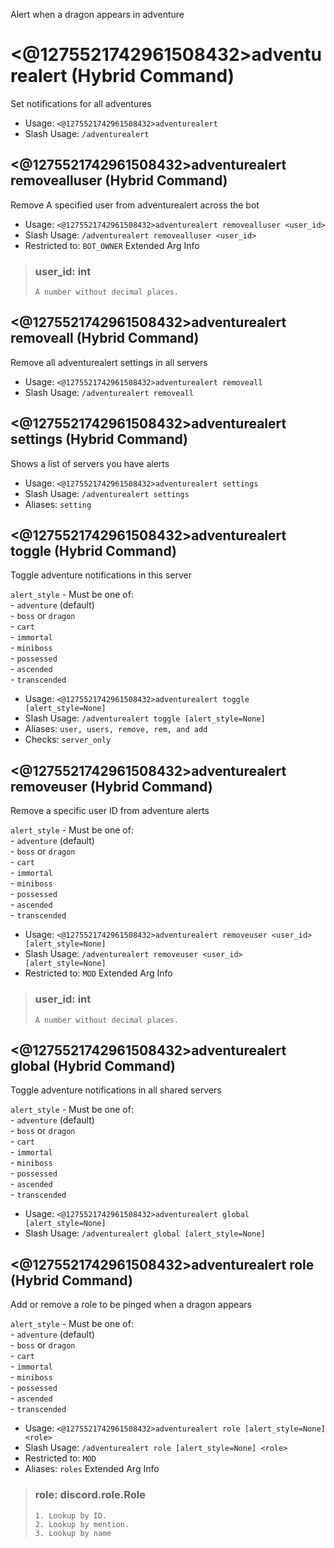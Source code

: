 Alert when a dragon appears in adventure

# <@1275521742961508432>adventurealert (Hybrid Command)
Set notifications for all adventures<br/>
 - Usage: `<@1275521742961508432>adventurealert`
 - Slash Usage: `/adventurealert`
## <@1275521742961508432>adventurealert removealluser (Hybrid Command)
Remove A specified user from adventurealert across the bot<br/>
 - Usage: `<@1275521742961508432>adventurealert removealluser <user_id>`
 - Slash Usage: `/adventurealert removealluser <user_id>`
 - Restricted to: `BOT_OWNER`
Extended Arg Info
> ### user_id: int
> ```
> A number without decimal places.
> ```
## <@1275521742961508432>adventurealert removeall (Hybrid Command)
Remove all adventurealert settings in all servers<br/>
 - Usage: `<@1275521742961508432>adventurealert removeall`
 - Slash Usage: `/adventurealert removeall`
## <@1275521742961508432>adventurealert settings (Hybrid Command)
Shows a list of servers you have alerts<br/>
 - Usage: `<@1275521742961508432>adventurealert settings`
 - Slash Usage: `/adventurealert settings`
 - Aliases: `setting`
## <@1275521742961508432>adventurealert toggle (Hybrid Command)
Toggle adventure notifications in this server<br/>

`alert_style` - Must be one of:<br/>
    - `adventure` (default)<br/>
    - `boss` or `dragon`<br/>
    - `cart`<br/>
    - `immortal`<br/>
    - `miniboss`<br/>
    - `possessed`<br/>
    - `ascended`<br/>
    - `transcended`<br/>
 - Usage: `<@1275521742961508432>adventurealert toggle [alert_style=None]`
 - Slash Usage: `/adventurealert toggle [alert_style=None]`
 - Aliases: `user, users, remove, rem, and add`
 - Checks: `server_only`
## <@1275521742961508432>adventurealert removeuser (Hybrid Command)
Remove a specific user ID from adventure alerts<br/>

`alert_style` - Must be one of:<br/>
    - `adventure` (default)<br/>
    - `boss` or `dragon`<br/>
    - `cart`<br/>
    - `immortal`<br/>
    - `miniboss`<br/>
    - `possessed`<br/>
    - `ascended`<br/>
    - `transcended`<br/>
 - Usage: `<@1275521742961508432>adventurealert removeuser <user_id> [alert_style=None]`
 - Slash Usage: `/adventurealert removeuser <user_id> [alert_style=None]`
 - Restricted to: `MOD`
Extended Arg Info
> ### user_id: int
> ```
> A number without decimal places.
> ```
## <@1275521742961508432>adventurealert global (Hybrid Command)
Toggle adventure notifications in all shared servers<br/>

`alert_style` - Must be one of:<br/>
    - `adventure` (default)<br/>
    - `boss` or `dragon`<br/>
    - `cart`<br/>
    - `immortal`<br/>
    - `miniboss`<br/>
    - `possessed`<br/>
    - `ascended`<br/>
    - `transcended`<br/>
 - Usage: `<@1275521742961508432>adventurealert global [alert_style=None]`
 - Slash Usage: `/adventurealert global [alert_style=None]`
## <@1275521742961508432>adventurealert role (Hybrid Command)
Add or remove a role to be pinged when a dragon appears<br/>

`alert_style` - Must be one of:<br/>
    - `adventure` (default)<br/>
    - `boss` or `dragon`<br/>
    - `cart`<br/>
    - `immortal`<br/>
    - `miniboss`<br/>
    - `possessed`<br/>
    - `ascended`<br/>
    - `transcended`<br/>
 - Usage: `<@1275521742961508432>adventurealert role [alert_style=None] <role>`
 - Slash Usage: `/adventurealert role [alert_style=None] <role>`
 - Restricted to: `MOD`
 - Aliases: `roles`
Extended Arg Info
> ### role: discord.role.Role
> 
> 
>     1. Lookup by ID.
>     2. Lookup by mention.
>     3. Lookup by name
> 
>     
